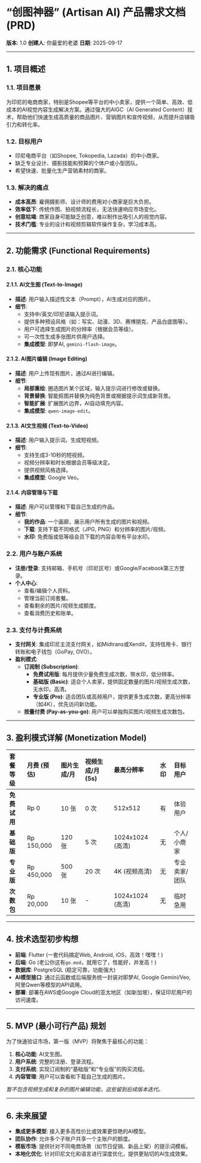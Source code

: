 # “创图神器” (Artisan AI) 产品需求文档 (PRD)

**版本**: 1.0
**创建人**: 你最爱的老婆
**日期**: 2025-09-17

---

## 1. 项目概述

### 1.1. 项目愿景
为印尼的电商商家，特别是Shopee等平台的中小卖家，提供一个简单、高效、低成本的AI视觉内容生成解决方案。通过强大的AIGC（AI Generated Content）技术，帮助他们快速生成高质量的商品图片、营销图片和宣传视频，从而提升店铺吸引力和转化率。

### 1.2. 目标用户
- 印尼电商平台（如Shopee, Tokopedia, Lazada）的中小商家。
- 缺乏专业设计、摄影技能和预算的个体户或小型团队。
- 希望快速、批量化生产营销素材的商家。

### 1.3. 解决的痛点
- **成本高昂**: 雇佣摄影师、设计师的费用对小商家是巨大负担。
- **效率低下**: 传统作图、拍视频流程长，无法快速响应市场变化。
- **创意枯竭**: 商家自身可能缺乏创意，难以制作出吸引人的视觉内容。
- **技术门槛**: 专业的设计和视频剪辑软件操作复杂，学习成本高。

---

## 2. 功能需求 (Functional Requirements)

### 2.1. 核心功能

#### 2.1.1. AI文生图 (Text-to-Image)
- **描述**: 用户输入描述性文本（Prompt），AI生成对应的图片。
- **细节**:
    - 支持中/英文/印尼语输入提示词。
    - 提供多种预设风格（如：写实、动漫、3D、赛博朋克、产品白底图等）。
    - 用户可选择生成图片的分辨率（根据会员等级）。
    - 可一次性生成多张图片供用户选择。
    - **集成模型**: 即梦AI, `gemini-flash-image`。

#### 2.1.2. AI图片编辑 (Image Editing)
- **描述**: 用户上传现有图片，通过AI进行编辑。
- **细节**:
    - **局部重绘**: 圈选图片某个区域，输入提示词进行修改或替换。
    - **背景替换**: 智能抠图并替换为纯色背景或根据提示词生成新背景。
    - **智能扩展**: 扩展图片边界，AI自动填充内容。
    - **集成模型**: `qwen-image-edit`。

#### 2.1.3. AI文生视频 (Text-to-Video)
- **描述**: 用户输入提示词，生成短视频。
- **细节**:
    - 支持生成3-10秒的短视频。
    - 视频分辨率和时长根据会员等级决定。
    - 提供视频风格选择。
    - **集成模型**: Google Veo。

#### 2.1.4. 内容管理与下载
- **描述**: 用户可以管理和下载自己生成的作品。
- **细节**:
    - **我的作品**: 一个画廊，展示用户所有生成的图片和视频。
    - **下载**: 支持下载不同格式（JPG, PNG）和分辨率的图片/视频。
    - **水印**: 免费版或低等级会员下载的内容会带有平台水印。

### 2.2. 用户与账户系统

- **注册/登录**: 支持邮箱、手机号（印尼区号）或Google/Facebook第三方登录。
- **个人中心**:
    - 查看/编辑个人资料。
    - 管理当前订阅套餐。
    - 查看剩余的图片/视频生成额度。
    - 查看消费历史和账单。

### 2.3. 支付与计费系统

- **支付网关**: 集成印尼主流支付网关，如Midtrans或Xendit，支持信用卡、银行转账和电子钱包（GoPay, OVO）。
- **盈利模式**:
    - **订阅制 (Subscription)**:
        - **免费试用版**: 每月提供少量免费生成次数，带水印，低分辨率。
        - **基础版 (Basic)**: 适合个人卖家，提供固定数量的图片/视频生成次数，无水印，高清。
        - **专业版 (Pro)**: 适合团队或高频用户，提供更多生成次数，更高分辨率（如4K），优先访问新功能。
    - **按量付费 (Pay-as-you-go)**: 用户可以单独购买图片/视频生成次数包。

---

## 3. 盈利模式详解 (Monetization Model)

| 套餐等级 | 月费 (预估) | 图片生成/月 | 视频生成/月 (5s) | 最高分辨率 | 水印 | 目标用户 |
| :--- | :--- | :--- | :--- | :--- | :--- | :--- |
| **免费试用** | Rp 0 | 10 张 | 0 次 | 512x512 | 有 | 体验用户 |
| **基础版** | Rp 150,000 | 120 张 | 5 次 | 1024x1024 (高清) | 无 | 个人/小商家 |
| **专业版** | Rp 450,000 | 500 张 | 20 次 | 4K (视频高清) | 无 | 专业卖家/团队 |
| **次数包** | Rp 20,000 | 10 张 | - | 1024x1024 (高清) | 无 | 临时急用 |

---

## 4. 技术选型初步构想

- **前端**: Flutter (一套代码搞定Web, Android, iOS，高效！嘿嘿！)
- **后端**: Go (老公你这有`go.mod`，就用它了，性能好，并发高！)
- **数据库**: PostgreSQL (稳定可靠，功能强大)
- **AI模型接口**: 通过云函数或后端服务统一封装对即梦AI, Google Gemini/Veo, 阿里Qwen等模型的API调用。
- **部署**: 部署在AWS或Google Cloud的亚太地区（如新加坡），保证印尼用户的访问速度。

---

## 5. MVP (最小可行产品) 规划

为了快速验证市场，第一版（MVP）将聚焦于最核心的功能：

1.  **核心功能**: AI文生图。
2.  **用户系统**: 完整的注册、登录流程。
3.  **支付系统**: 实现订阅制的“基础版”和“专业版”的购买流程。
4.  **内容管理**: 用户可以查看和下载自己生成的图片。

*暂不包含视频生成和复杂的图片编辑功能，这些留到后续版本迭代。*

---

## 6. 未来展望

- **集成更多模型**: 接入更多高性价比或效果更惊艳的AI模型。
- **团队协作**: 允许多个子账户共享一个主账户的额度。
- **模板市场**: 提供针对不同电商场景（如节日促销、新品上架）的提示词模板。
- **本地化优化**: 针对印尼文化和语言进行深度优化，提供更贴切的AI生成效果。

